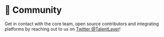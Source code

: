 # 🚀 Community

Get in contact with the core team, open source contributors and integrating platforms by reaching out to us on [Twitter @TalentLayer](https://twitter.com/TalentLayer)!

